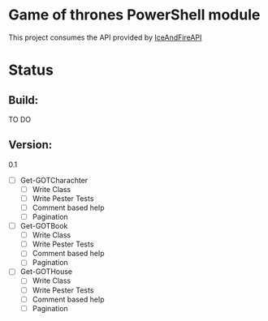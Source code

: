 # Game of thrones PowerShell module

This project consumes the API provided by [IceAndFireAPI]("https://www.anapioficeandfire.com/")

# Status

## Build:

TO DO

## Version:

0.1

- [ ] Get-GOTCharachter
    - [ ] Write Class
    - [ ] Write Pester Tests
    - [ ] Comment based help
    - [ ] Pagination
- [ ] Get-GOTBook
    - [ ] Write Class
    - [ ] Write Pester Tests
    - [ ] Comment based help
    - [ ] Pagination
- [ ] Get-GOTHouse
    - [ ] Write Class
    - [ ] Write Pester Tests
    - [ ] Comment based help
    - [ ] Pagination